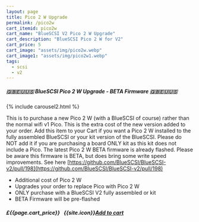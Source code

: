 ```yaml
---
layout: page
title: Pico 2 W Upgrade
permalink: /pico2w
cart_itemid: pico2w
cart_name: "BlueSCSI V2 Pico 2 W Upgrade"
cart_description: "BlueSCSI Pico 2 W for V2"
cart_price: 5
cart_image: "assets/img/pico2w.webp"
cart_image1: "assets/img/pico2w1.webp"
tags: 
  - scsi
  - v2
---
```


##### 🇬🇧🇪🇺🇺🇸 BlueSCSI Pico 2 W Upgrade - BETA Firmware 🇬🇧🇪🇺🇺🇸

{% include carousel2.html %}

This is to purchase a new Pico 2 W (with a BlueSCSI of course) rather than the normal wifi v1 Pico. This is the extra cost of the new version added to your order. Add this item to your Cart if you want a Pico 2 W installed to the fully assembled BlueSCSI or your kit version of the BlueSCSI. Please do NOT add it if you are purchasing a board ONLY kit as this kit does not include a Pico. The latest Pico 2 W BETA firmware is already flashed. Please be aware this firmware is BETA, but does bring some write speed improvements. See here [https://github.com/BlueSCSI/BlueSCSI-v2/pull/198](https://github.com/BlueSCSI/BlueSCSI-v2/pull/198)

* Additional cost of Pico 2 W
* Upgrades your order to replace Pico with Pico 2 W
* ONLY purchase with a BlueSCSI V2 fully assembled or kit
* BETA Firmware will be pre-flashed

##### £{{page.cart_price}} &nbsp; {{site.icon}}[Add to cart](/cart#{{page.cart_itemid}})